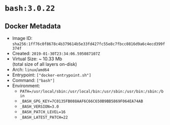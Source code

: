 # `bash:3.0.22`

## Docker Metadata

- Image ID: `sha256:1ff76c0f8678c4b379614b5e33fd427fc55e8c7fbcc0816d9a6c4ecd399f374f`
- Created: `2019-01-30T23:34:06.595087107Z`
- Virtual Size: ~ 10.33 Mb  
  (total size of all layers on-disk)
- Arch: `linux`/`amd64`
- Entrypoint: `["docker-entrypoint.sh"]`
- Command: `["bash"]`
- Environment:
  - `PATH=/usr/local/sbin:/usr/local/bin:/usr/sbin:/usr/bin:/sbin:/bin`
  - `_BASH_GPG_KEY=7C0135FB088AAF6C66C650B9BB5869F064EA74AB`
  - `_BASH_VERSION=3.0`
  - `_BASH_PATCH_LEVEL=16`
  - `_BASH_LATEST_PATCH=22`
